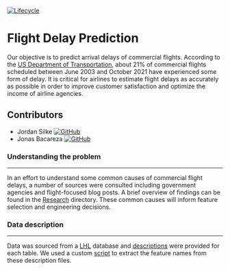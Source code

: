 [![Lifecycle](https://img.shields.io/badge/Lifecycle-Experimental-orange.svg)](https://www.tidyverse.org/lifecycle/#experimental)
# Flight Delay Prediction

Our objective is to predict arrival delays of commercial flights. According to the [US Department of Transportation](https://www.transtats.bts.gov/OT_Delay/OT_DelayCause1.asp?20=E), about 21% of commercial flights scheduled between June 2003 and October 2021 have experienced some form of delay. It is critical for airlines to estimate flight delays as accurately as possible in order to improve customer satisfaction and optimize the income of airline agencies.

## Contributors


  * Jordan Silke [![GitHub](https://img.shields.io/github/followers/jsilke?style=social)](https://github.com/jsilke)
  * Jonas Bacareza [![GitHub](https://img.shields.io/github/followers/jebacareza?style=social)](https://github.com/jebacareza)


### Understanding the problem
---
In an effort to understand some common causes of commercial flight delays, a number of sources were consulted including government agencies and flight-focused blog posts. A brief overview of findings can be found in the [Research](./Research) directory. These common causes will inform feature selection and engineering decisions.

### Data description
---
Data was sourced from a [LHL](https://github.com/lighthouse-labs/mid-term-project-I/blob/master/README.md) database and [descriptions](./Data/descriptions) were provided for each table. We used a custom [script](./Scripts/feature_extraction.py) to extract the feature names from these description files.

